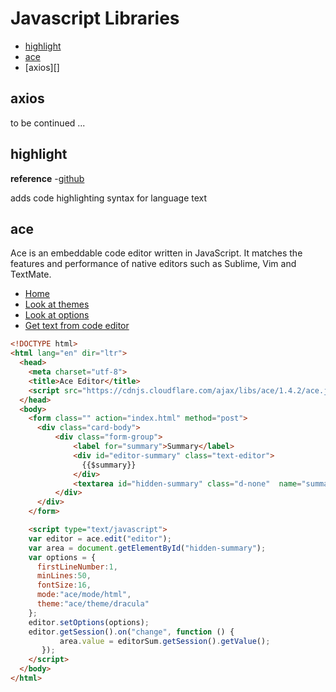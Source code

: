 # Javascript Libraries

- [highlight][highlight]
- [ace][ace]
- [axios][]

[ace]:#ace
[highlight]:#highlight
[home]:#javascript-libraries

## axios

to be continued ...

## highlight

**reference**
-[github](https://github.com/highlightjs/highlight.js)


adds code highlighting syntax for language text

## ace

Ace is an embeddable code editor written in JavaScript. It matches the features and performance of native editors such as Sublime, Vim and TextMate.

- [Home](https://ace.c9.io/#nav=embedding&api=editor)
- [Look at themes](https://ace.c9.io/tool/mode_creator.html)
- [Look at options](https://github.com/ajaxorg/ace/wiki/Configuring-Ace)
- [Get text from code editor](https://stackoverflow.com/questions/8963855/how-do-i-get-value-from-ace-editor)

```html
<!DOCTYPE html>
<html lang="en" dir="ltr">
  <head>
    <meta charset="utf-8">
    <title>Ace Editor</title>
    <script src="https://cdnjs.cloudflare.com/ajax/libs/ace/1.4.2/ace.js"></script>
  </head>
  <body>
    <form class="" action="index.html" method="post">
      <div class="card-body">
          <div class="form-group">
              <label for="summary">Summary</label>
              <div id="editor-summary" class="text-editor">
                {{$summary}}
              </div>
              <textarea id="hidden-summary" class="d-none"  name="summary" rows="8" cols="80">{{$summary}}</textarea>
          </div>
      </div>
    </form>

    <script type="text/javascript">
    var editor = ace.edit("editor");
    var area = document.getElementById("hidden-summary");
    var options = {
      firstLineNumber:1,
      minLines:50,
      fontSize:16,
      mode:"ace/mode/html",
      theme:"ace/theme/dracula"
    };
    editor.setOptions(options);
    editor.getSession().on("change", function () {
           area.value = editorSum.getSession().getValue();
       });
    </script>
  </body>
</html>

```
